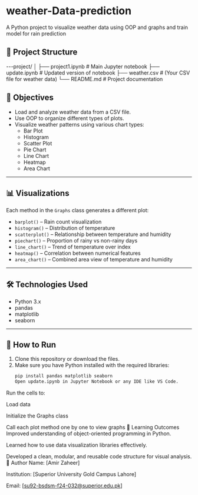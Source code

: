 # weather-Data-prediction
A Python project to visualize weather data using OOP and graphs and train model for rain prediction

## 📁 Project Structure

---project/
│
├── project1.ipynb # Main Jupyter notebook
├── update.ipynb # Updated version of notebook
├── weather.csv # (Your CSV file for weather data)
└── README.md # Project documentation

## 🎯 Objectives

- Load and analyze weather data from a CSV file.
- Use OOP to organize different types of plots.
- Visualize weather patterns using various chart types:
  - Bar Plot
  - Histogram
  - Scatter Plot
  - Pie Chart
  - Line Chart
  - Heatmap
  - Area Chart

---

## 📊 Visualizations

Each method in the `Graphs` class generates a different plot:

- `barplot()` – Rain count visualization
- `histogram()` – Distribution of temperature
- `scatterplot()` – Relationship between temperature and humidity
- `piechart()` – Proportion of rainy vs non-rainy days
- `line_chart()` – Trend of temperature over index
- `heatmap()` – Correlation between numerical features
- `area_chart()` – Combined area view of temperature and humidity

---

## 🛠️ Technologies Used

- Python 3.x
- pandas
- matplotlib
- seaborn

---

## 🚀 How to Run

1. Clone this repository or download the files.
2. Make sure you have Python installed with the required libraries:
   ```bash
   pip install pandas matplotlib seaborn
   Open update.ipynb in Jupyter Notebook or any IDE like VS Code.

Run the cells to:

Load data

Initialize the Graphs class

Call each plot method one by one to view graphs
🧠 Learning Outcomes
Improved understanding of object-oriented programming in Python.

Learned how to use data visualization libraries effectively.

Developed a clean, modular, and reusable code structure for visual analysis.
📌 Author
Name: [Amir Zaheer]

Institution: [Superior University Gold Campus Lahore]

Email: [su92-bsdsm-f24-032@superior.edu.pk]
